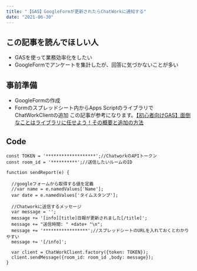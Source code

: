 ```yaml
---
title: "【GAS】GoogleFormが更新されたらChatWorkに通知する"
date: "2021-06-30"
---
```


## この記事を読んでほしい人
- GASを使って業務効率化をしたい
- GoogleFormでアンケートを集計したが、回答に気づかないことが多い

## 事前準備
- GoogleFormの作成
- Formのスプレッドシート内からApps ScriptのライブラリでChatWorkClientの追加
  この記事が参考になります。[【初心者向けGAS】面倒なことはライブラリに任せよう！その概要と追加の方法](https://tonari-it.com/gas-library/)

## Code
```
const TOKEN = '*******************';//ChatworkのAPIトークン
const room_id = '**********';//送信したいルームのID

function sendReport(e) {
  
  //googleフォームから取得する値を定義  
  //var name = e.namedValues['Name']; 
  var date = e.namedValues['タイムスタンプ'];

  //Chatworkに送信するメッセージ
  var message = '';
  message += '[info][title]日報が更新されました[/title]';
  message += "送信時間: " +date+ "\n";
  message += '*****************';//スプレッドシートのURLを入れておくとわかりやすい
  message += '[/info]';

  var client = ChatWorkClient.factory({token: TOKEN});
  client.sendMessage({room_id: room_id ,body: message});
}
```
